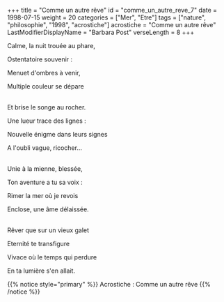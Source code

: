 +++
title = "Comme un autre rêve"
id = "comme_un_autre_reve_7"
date = 1998-07-15
weight = 20
categories = ["Mer", "Etre"]
tags = ["nature", "philosophie", "1998", "acrostiche"]
acrostiche = "Comme un autre rêve"
LastModifierDisplayName = "Barbara Post"
verseLength = 8
+++

Calme, la nuit trouée au phare,

Ostentatoire souvenir :

Menuet d'ombres à venir,

Multiple couleur se dépare

\
Et brise le songe au rocher.

Une lueur trace des lignes :

Nouvelle énigme dans leurs signes

A l'oubli vague, ricocher...

 \
Unie à la mienne, blessée,

Ton aventure a tu sa voix :

Rimer la mer où je revois

Enclose, une âme délaissée.

 \
Rêver que sur un vieux galet

Eternité te transfigure

Vivace où le temps qui perdure

En ta lumière s'en allait.

{{% notice style="primary" %}}
Acrostiche : Comme un autre rêve
{{% /notice %}}

